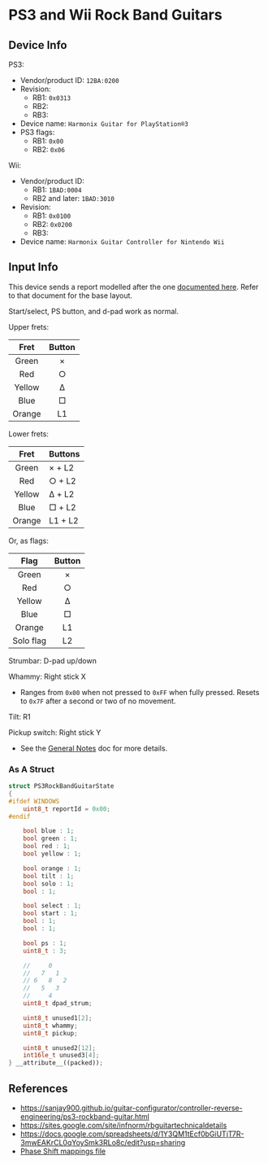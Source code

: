# PS3 and Wii Rock Band Guitars

## Device Info

PS3:

- Vendor/product ID: `12BA:0200`
- Revision:
  - RB1: `0x0313`
  - RB2: 
  - RB3:
- Device name: `Harmonix Guitar for PlayStation®3`
- PS3 flags:
  - RB1: `0x00`
  - RB2: `0x06`

Wii:

- Vendor/product ID:
  - RB1: `1BAD:0004`
  - RB2 and later: `1BAD:3010`
- Revision:
  - RB1: `0x0100`
  - RB2: `0x0200`
  - RB3:
- Device name: `Harmonix Guitar Controller for Nintendo Wii`

## Input Info

This device sends a report modelled after the one [documented here](../../../Controller%20Communication%20Basics/PS3%20Instruments.md). Refer to that document for the base layout.

Start/select, PS button, and d-pad work as normal.

Upper frets:

| Fret   | Button |
| :--:   | :----: |
| Green  | ×      |
| Red    | ○      |
| Yellow | Δ      |
| Blue   | □      |
| Orange | L1     |

Lower frets:

| Fret   | Buttons |
| :--:   | :------ |
| Green  | × + L2  |
| Red    | ○ + L2  |
| Yellow | Δ + L2  |
| Blue   | □ + L2  |
| Orange | L1 + L2 |

Or, as flags:

| Flag      | Button |
| :--:      | :----: |
| Green     | ×      |
| Red       | ○      |
| Yellow    | Δ      |
| Blue      | □      |
| Orange    | L1     |
| Solo flag | L2     |

Strumbar: D-pad up/down

Whammy: Right stick X

- Ranges from `0x00` when not pressed to `0xFF` when fully pressed. Resets to `0x7F` after a second or two of no movement.

Tilt: R1

Pickup switch: Right stick Y

- See the [General Notes](General%20Notes.md) doc for more details.

### As A Struct

```cpp
struct PS3RockBandGuitarState
{
#ifdef WINDOWS
    uint8_t reportId = 0x00;
#endif

    bool blue : 1;
    bool green : 1;
    bool red : 1;
    bool yellow : 1;

    bool orange : 1;
    bool tilt : 1;
    bool solo : 1;
    bool : 1;

    bool select : 1;
    bool start : 1;
    bool : 1;
    bool : 1;

    bool ps : 1;
    uint8_t : 3;

    //     0
    //   7   1
    // 6   8   2
    //   5   3
    //     4
    uint8_t dpad_strum;

    uint8_t unused1[2];
    uint8_t whammy;
    uint8_t pickup;

    uint8_t unused2[12];
    int16le_t unused3[4];
} __attribute__((packed));
```

## References

- https://sanjay900.github.io/guitar-configurator/controller-reverse-engineering/ps3-rockband-guitar.html
- https://sites.google.com/site/infnorm/rbguitartechnicaldetails
- https://docs.google.com/spreadsheets/d/1Y3QM1tEcf0bGiUTjT7R-3mwEAKrCL0qYoySmk3RLo8c/edit?usp=sharing
- [Phase Shift mappings file](../../Other/device_list.json)
